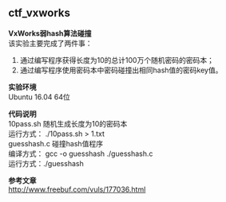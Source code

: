 ## ctf_vxworks   
**VxWorks弱hash算法碰撞**  
该实验主要完成了两件事：  
1) 通过编写程序获得长度为10的总计100万个随机密码的密码本；  
2) 通过编写程序使用密码本中密码碰撞出相同hash值的密码key值。  
  
**实验环境**  
Ubuntu 16.04  64位  
  
**代码说明**  
10pass.sh   随机生成长度为10的密码本  
运行方式： ./10pass.sh > 1.txt  
guesshash.c    碰撞hash值程序  
编译方式： gcc -o guesshash ./guesshash.c  
运行方式：./guesshash

**参考文章**  
http://www.freebuf.com/vuls/177036.html  


